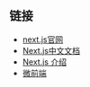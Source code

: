 ## 链接

- [next.js官网](https://nextjs.org/docs/getting-started)
- [Next.js中文文档](https://www.nextjs.cn/docs/getting-started)
- [Next.js 介绍](http://www.ayqy.net/blog/next-js/)
- [微前端](https://zhuanlan.zhihu.com/p/96464401)